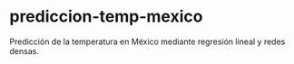 # prediccion-temp-mexico
Predicción de la temperatura en México mediante regresión lineal y redes densas.
